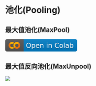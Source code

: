 # 池化(Pooling)
## 最大值池化(MaxPool)
[![](/imgs/colab-badge.svg)](https://colab.research.google.com/github/itmorn/AI.handbook/blob/main/DL/module/Pooling/MaxPool.ipynb)

## 最大值反向池化(MaxUnpool)
[![](https://colab.research.google.com/assets/colab-badge.svg)](https://colab.research.google.com/github/itmorn/AI.handbook/blob/main/DL/module/Pooling/MaxUnpool.ipynb)

